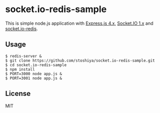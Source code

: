 # socket.io-redis-sample

This is simple node.js application with [Express.js 4.x](https://github.com/visionmedia/express), [Socket.IO 1.x](https://github.com/automattic/socket.io) and [socket.io-redis](https://github.com/Automattic/socket.io-redis).

## Usage

```
$ redis-server &
$ git clone https://github.com/stoshiya/socket.io-redis-sample.git
$ cd socket.io-redis-sample
$ npm install
$ PORT=3000 node app.js &
$ PORT=3001 node app.js &
```

## License

MIT